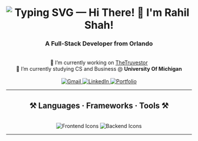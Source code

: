 <h1 align="center">
  <img
    src="https://readme-typing-svg.herokuapp.com?font=Righteous&size=35&center=true&multiline=true&pause=1000&repeat=true&width=500&height=70&lines=Hi+There!+👋, I'm+Rahil+Shah!"
    alt="Typing SVG — Hi There! 👋 I'm Rahil Shah!"
  />
</h1>


<h3 align="center">A Full-Stack Developer from Orlando</h3>

<br/>

<div align="center">
  🔭 I’m currently working on <a href="https://thetruvestor.com" target="_blank" rel="noopener noreferrer">TheTruvestor</a><br/>
  🌱 I’m currently studying CS and Business @ <strong>University Of Michigan</strong><br/>
<br/>
</div>

<div align="center">
  <a href="mailto:superrahil10@gmail.com">
    <img src="https://img.shields.io/badge/Gmail-333333?style=for-the-badge&logo=gmail&logoColor=red" alt="Gmail"/>
  </a>
  <a href="https://www.linkedin.com/in/rahil-shah300/" target="_blank" rel="noopener noreferrer">
    <img src="https://img.shields.io/badge/LinkedIn-0077B5?style=for-the-badge&logo=linkedin&logoColor=white" alt="LinkedIn"/>
  </a>
  <a href="https://rahilshah.com" target="_blank" rel="noopener noreferrer">
    <img src="https://img.shields.io/badge/Portfolio-FF5722?style=for-the-badge&logo=todoist&logoColor=white" alt="Portfolio"/>
  </a>
</div>

<hr/>

<h2 align="center">⚒️ Languages · Frameworks · Tools ⚒️</h2>
<br/>
<div align="center">
  <img src="https://skillicons.dev/icons?i=react,bootstrap,mui,html,css,vscode,github,figma,tailwind,git,r" alt="Frontend Icons"/>
  <img src="https://skillicons.dev/icons?i=nodejs,python,javascript,typescript,express,firebase,mongodb,c,java,nextjs,mysql,flask" alt="Backend Icons"/><br>
</div>

<hr/>

